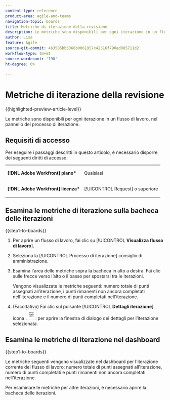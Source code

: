 ```yaml
---
content-type: reference
product-area: agile-and-teams
navigation-topic: boards
title: Metriche di iterazione della revisione
description: Le metriche sono disponibili per ogni iterazione in un flusso di lavoro, nel pannello del processo di iterazione.
author: Lisa
feature: Agile
source-git-commit: 463585bb3368b0061957c42516f790ed085711d2
workflow-type: tm+mt
source-wordcount: '198'
ht-degree: 0%

---
```


# Metriche di iterazione della revisione

{{highlighted-preview-article-level}}

Le metriche sono disponibili per ogni iterazione in un flusso di lavoro, nel pannello del processo di iterazione.

## Requisiti di accesso

Per eseguire i passaggi descritti in questo articolo, è necessario disporre dei seguenti diritti di accesso:

<table style="table-layout:auto"> 
 <col> 
 </col> 
 <col> 
 </col> 
 <tbody> 
  <tr> 
   <td role="rowheader"><strong>[!DNL Adobe Workfront] piano*</strong></td> 
   <td> <p>Qualsiasi</p> </td> 
  </tr> 
  <tr> 
   <td role="rowheader"><strong>[!DNL Adobe Workfront] licenza*</strong></td> 
   <td> <p>[!UICONTROL Request] o superiore</p> </td> 
  </tr> 
 </tbody> 
</table>

## Esamina le metriche di iterazione sulla bacheca delle iterazioni

{{step1-to-boards}}

1. Per aprire un flusso di lavoro, fai clic su [!UICONTROL **Visualizza flusso di lavoro**].
1. Seleziona la [!UICONTROL Processo di iterazione] consiglio di amministrazione.
1. Esamina l&#39;area delle metriche sopra la bacheca in alto a destra. Fai clic sulle frecce verso l’alto o il basso per spostarsi tra le iterazioni.

   Vengono visualizzate le metriche seguenti: numero totale di punti assegnati all&#39;iterazione, i punti rimanenti non ancora completati nell&#39;iterazione e il numero di punti completati nell&#39;iterazione.

1. (Facoltativo) Fai clic sul pulsante [!UICONTROL **Dettagli iterazione**] icona ![Dettagli iterazione](assets/iteration-details-button.png) per aprire la finestra di dialogo dei dettagli per l’iterazione selezionata.

## Esamina le metriche di iterazione nel dashboard

{{step1-to-boards}}

Le metriche seguenti vengono visualizzate nel dashboard per l&#39;iterazione corrente del flusso di lavoro: numero totale di punti assegnati all&#39;iterazione, numero di punti completati e punti rimanenti non ancora completati nell&#39;iterazione.

Per esaminare le metriche per altre iterazioni, è necessario aprire la bacheca delle iterazioni.

